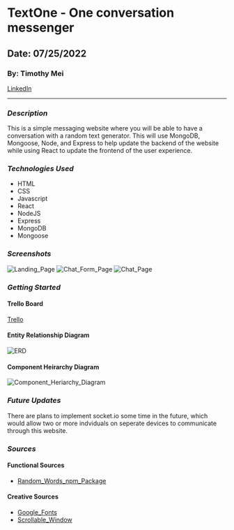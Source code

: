 # TextOne - One conversation messenger

## Date: 07/25/2022

### By: Timothy Mei

[LinkedIn](https://www.linkedin.com/in/timothymei/)

---

### _Description_

This is a simple messaging website where you will be able to have a conversation with a random text generator. This will use MongoDB, Mongoose, Node, and Express to help update the backend of the website while using React to update the frontend of the user experience.

### _Technologies Used_

- HTML
- CSS
- Javascript
- React
- NodeJS
- Express
- MongoDB
- Mongoose

### _Screenshots_

![Landing_Page](https://i.imgur.com/NNxA8Lt.png)
![Chat_Form_Page](https://i.imgur.com/aRUCOkk.png)
![Chat_Page](https://i.imgur.com/jyTOo5b.png)

### _Getting Started_

#### Trello Board

[Trello](https://trello.com/b/Kaags2CK)

#### Entity Relationship Diagram

![ERD](https://i.imgur.com/ctLooZd.png)

#### Component Heirarchy Diagram

![Component_Heriarchy_Diagram](https://i.imgur.com/NYKIZix.png)

### _Future Updates_

There are plans to implement socket.io some time in the future, which would allow two or more indviduals on seperate devices to communicate through this website.

### _Sources_

#### Functional Sources

- [Random_Words_npm_Package](https://www.npmjs.com/package/random-words)

#### Creative Sources

- [Google_Fonts](https://fonts.google.com/specimen/Inter?query=inter)
- [Scrollable_Window](https://stackoverflow.com/questions/21998679/css-how-to-make-scrollable-list)
